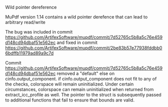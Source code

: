 Wild pointer dereference

MuPdf version 1.14 contains a wild pointer derefence that can lead to arbitrary read/write

The bug was included in commit https://github.com/ArtifexSoftware/mupdf/commit/7d52765c5b8a5c76e459d148cd94dbaf51e562ec and fixed in commit https://github.com/ArtifexSoftware/mupdf/commit/2be83b57e77938fddbb06bdffb11979ad89a9c7d

Commit https://github.com/ArtifexSoftware/mupdf/commit/7d52765c5b8a5c76e459d148cd94dbaf51e562ec removed a "default" else on cinfo.output_component. if cinfo.output_component does not fit to any of the checks, colorspace will remain uninitialized. Under certain circumstances, colorspace can remain uninitialized when returned from extract_icc_profile as well. The pointer to the struct is subsequently passed to additional functions that fail to ensure that bounds are valid. 
